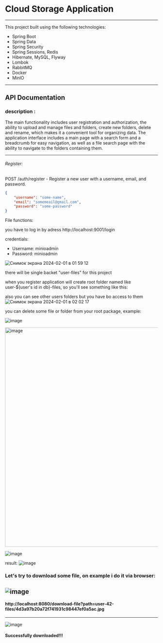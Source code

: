 # Cloud Storage Application 
 
---

This project built using the following technologies: 
* Spring Boot
* Spring Data
* Spring Security
* Spring Sessions, Redis
* Hibernate, MySQL, Flyway
* Lombok
* RabbitMQ
* Docker
* MinIO

---

## API Documentation

### description :

The main functionality includes user registration and authorization, the ability to upload and manage files and folders, create new folders, delete and rename, which makes it a convenient tool for organizing data. The application interface includes a main page with a search form and a breadcrumb for easy navigation, as well as a file search page with the ability to navigate to the folders containing them.

---

###### Register:
POST /auth/register - Register a new user with a username, email, and password.

```json
{
    "username": "some-name",
    "email": "somemeail@gmail.com",
    "password": "some-password"
}
```

File functions:

you have to log in by adress http://localhost:9001/login

credentials:
* Username: minioadmin
* Password: minioadmin
  
![Снимок экрана 2024-02-01 в 01 59 12](https://github.com/nikitagagua/Cloud-Storage-Application/assets/110698480/b503c146-c212-45d8-b4a0-185b84e02216)

there will be single backet "user-files" for this project 

when you register application will create root folder named like user-${user's id in db}-files, so you'll see something like this: 

also you can see other users folders but you have bo access to them
![Снимок экрана 2024-02-01 в 02 02 17](https://github.com/nikitagagua/Cloud-Storage-Application/assets/110698480/78bc08c4-31a5-4e62-89d7-16ada323b2c4)

you can delete some file or folder from your root package, example:

![image](https://github.com/nikitagagua/Cloud-Storage-Application/assets/110698480/56810ccc-3b2f-4c81-938f-23fdd216986d)

<img width="721" alt="image" src="https://github.com/nikitagagua/Cloud-Storage-Application/assets/110698480/67afa120-a65b-41b0-872d-be5351a8cea9">

![image](https://github.com/nikitagagua/Cloud-Storage-Application/assets/110698480/236b3634-cbea-40b1-8e9d-debff3e5ed69)

result:
![image](https://github.com/nikitagagua/Cloud-Storage-Application/assets/110698480/a1ee6532-a2e4-42a7-87f6-d63cd7267f80)

### Let's try to download some file, on example i do it via browser:

![image](https://github.com/nikitagagua/Cloud-Storage-Application/assets/110698480/49d71ab5-5b88-42ae-b7b5-cd0f0f3157cd)
---
#### http://localhost:8080/download-file?path=user-42-files/4d3a97b20a72f741931c98447ef0a5ac.jpg
---
![image](https://github.com/nikitagagua/Cloud-Storage-Application/assets/110698480/99d7cb1f-9802-475e-b5e2-e6b98c51c78e)

#### Successfully downloaded!!!










